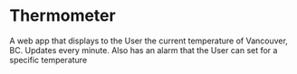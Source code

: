 # Thermometer
A web app that displays to the User the current temperature of Vancouver, BC.  Updates every minute.  Also has an alarm that the User can set for a specific temperature
